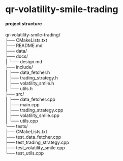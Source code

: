 # qr-volatility-smile-trading


#### project structure 
qr-volatility-smile-trading/
\
├── CMakeLists.txt                                 
├── README.md                  
├── data/                             
├── docs/                             
│   └── design.md                      
├── include/                           
│   ├── data_fetcher.h                
│   ├── trading_strategy.h            
│   ├── volatility_smile.h             
│   └── utils.h                        
├── src/                               
│   ├── data_fetcher.cpp               
│   ├── main.cpp                       
│   ├── trading_strategy.cpp         
│   ├── volatility_smile.cpp           
│   └── utils.cpp                      
└── tests/                             
    ├── CMakeLists.txt                 
    ├── test_data_fetcher.cpp         
    ├── test_trading_strategy.cpp      
    ├── test_volatility_smile.cpp      
    └── test_utils.cpp                 
